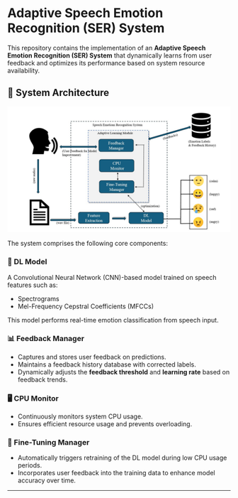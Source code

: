 # Adaptive Speech Emotion Recognition (SER) System

This repository contains the implementation of an **Adaptive Speech Emotion Recognition (SER) System** that dynamically learns from user feedback and optimizes its performance based on system resource availability.

## 🧩 System Architecture

![Adaptive SER Architecture](images/architecture.jpg)

The system comprises the following core components:

### 🧠 DL Model
A Convolutional Neural Network (CNN)-based model trained on speech features such as:
- Spectrograms
- Mel-Frequency Cepstral Coefficients (MFCCs)

This model performs real-time emotion classification from speech input.

### 📊 Feedback Manager
- Captures and stores user feedback on predictions.
- Maintains a feedback history database with corrected labels.
- Dynamically adjusts the **feedback threshold** and **learning rate** based on feedback trends.

### 🖥️ CPU Monitor
- Continuously monitors system CPU usage.
- Ensures efficient resource usage and prevents overloading.

### 🔄 Fine-Tuning Manager
- Automatically triggers retraining of the DL model during low CPU usage periods.
- Incorporates user feedback into the training data to enhance model accuracy over time.

---
